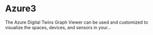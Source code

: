 # Azure3
The Azure Digital Twins Graph Viewer can be used and customized to visualize the spaces, devices, and sensors in your…
